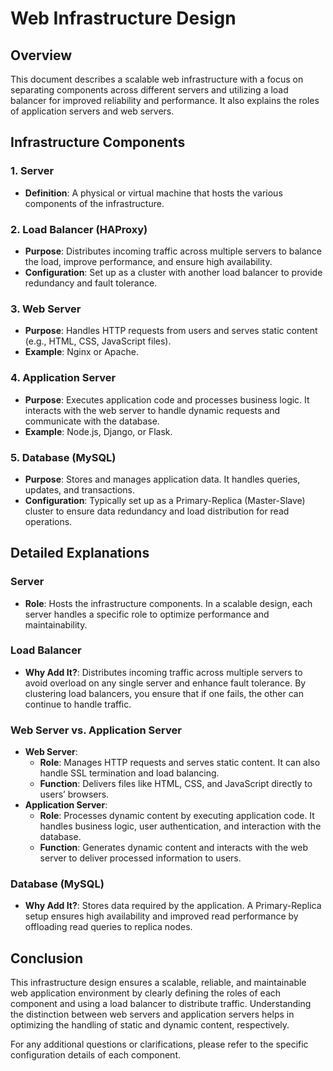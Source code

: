 # Web Infrastructure Design

## Overview

This document describes a scalable web infrastructure with a focus on separating components across different servers and utilizing a load balancer for improved reliability and performance. It also explains the roles of application servers and web servers.

## Infrastructure Components

### 1. **Server**
- **Definition**: A physical or virtual machine that hosts the various components of the infrastructure.

### 2. **Load Balancer (HAProxy)**
- **Purpose**: Distributes incoming traffic across multiple servers to balance the load, improve performance, and ensure high availability.
- **Configuration**: Set up as a cluster with another load balancer to provide redundancy and fault tolerance.

### 3. **Web Server**
- **Purpose**: Handles HTTP requests from users and serves static content (e.g., HTML, CSS, JavaScript files).
- **Example**: Nginx or Apache.

### 4. **Application Server**
- **Purpose**: Executes application code and processes business logic. It interacts with the web server to handle dynamic requests and communicate with the database.
- **Example**: Node.js, Django, or Flask.

### 5. **Database (MySQL)**
- **Purpose**: Stores and manages application data. It handles queries, updates, and transactions.
- **Configuration**: Typically set up as a Primary-Replica (Master-Slave) cluster to ensure data redundancy and load distribution for read operations.

## Detailed Explanations

### **Server**
- **Role**: Hosts the infrastructure components. In a scalable design, each server handles a specific role to optimize performance and maintainability.

### **Load Balancer**
- **Why Add It?**: Distributes incoming traffic across multiple servers to avoid overload on any single server and enhance fault tolerance. By clustering load balancers, you ensure that if one fails, the other can continue to handle traffic.

### **Web Server vs. Application Server**
- **Web Server**:
  - **Role**: Manages HTTP requests and serves static content. It can also handle SSL termination and load balancing.
  - **Function**: Delivers files like HTML, CSS, and JavaScript directly to users’ browsers.
- **Application Server**:
  - **Role**: Processes dynamic content by executing application code. It handles business logic, user authentication, and interaction with the database.
  - **Function**: Generates dynamic content and interacts with the web server to deliver processed information to users.

### **Database (MySQL)**
- **Why Add It?**: Stores data required by the application. A Primary-Replica setup ensures high availability and improved read performance by offloading read queries to replica nodes.


## Conclusion

This infrastructure design ensures a scalable, reliable, and maintainable web application environment by clearly defining the roles of each component and using a load balancer to distribute traffic. Understanding the distinction between web servers and application servers helps in optimizing the handling of static and dynamic content, respectively.

For any additional questions or clarifications, please refer to the specific configuration details of each component.
